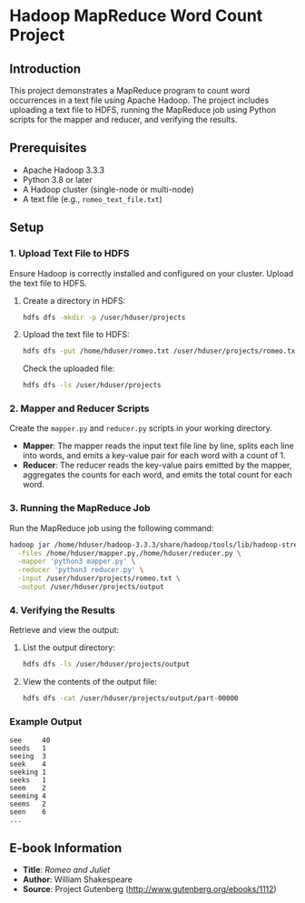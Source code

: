 
# Hadoop MapReduce Word Count Project

## Introduction
This project demonstrates a MapReduce program to count word occurrences in a text file using Apache Hadoop. The project includes uploading a text file to HDFS, running the MapReduce job using Python scripts for the mapper and reducer, and verifying the results.

## Prerequisites
- Apache Hadoop 3.3.3
- Python 3.8 or later
- A Hadoop cluster (single-node or multi-node)
- A text file (e.g., `romeo_text_file.txt`)

## Setup

### 1. Upload Text File to HDFS
Ensure Hadoop is correctly installed and configured on your cluster. Upload the text file to HDFS.

1. Create a directory in HDFS:
   ```bash
   hdfs dfs -mkdir -p /user/hduser/projects
   ```

2. Upload the text file to HDFS:
   ```bash
   hdfs dfs -put /home/hduser/romeo.txt /user/hduser/projects/romeo.txt
   ```
   Check the uploaded file:
   ```bash
   hdfs dfs -ls /user/hduser/projects
   ```

### 2. Mapper and Reducer Scripts
Create the `mapper.py` and `reducer.py` scripts in your working directory.

- **Mapper**: The mapper reads the input text file line by line, splits each line into words, and emits a key-value pair for each word with a count of 1.
- **Reducer**: The reducer reads the key-value pairs emitted by the mapper, aggregates the counts for each word, and emits the total count for each word.

### 3. Running the MapReduce Job
Run the MapReduce job using the following command:

```bash
hadoop jar /home/hduser/hadoop-3.3.3/share/hadoop/tools/lib/hadoop-streaming-3.3.3.jar \
  -files /home/hduser/mapper.py,/home/hduser/reducer.py \
  -mapper 'python3 mapper.py' \
  -reducer 'python3 reducer.py' \
  -input /user/hduser/projects/romeo.txt \
  -output /user/hduser/projects/output
```

### 4. Verifying the Results
Retrieve and view the output:

1. List the output directory:
   ```bash
   hdfs dfs -ls /user/hduser/projects/output
   ```

2. View the contents of the output file:
   ```bash
   hdfs dfs -cat /user/hduser/projects/output/part-00000
   ```

### Example Output
```
see     40
seeds   1
seeing  3
seek    4
seeking 1
seeks   1
seem    2
seeming 4
seems   2
seen    6
...
```

## E-book Information
- **Title**: *Romeo and Juliet*
- **Author**: William Shakespeare
- **Source**: Project Gutenberg (http://www.gutenberg.org/ebooks/1112)


